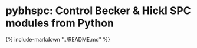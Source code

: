 <!--
This file is part of pybhspc
Copyright 2024-2025 Board of Regents of the University of Wisconsin System
SPDX-License-Identifier: MIT
-->

# pybhspc: Control Becker & Hickl SPC modules from Python

{% include-markdown "../README.md" %}
